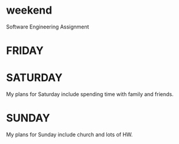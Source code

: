 # weekend
Software Engineering Assignment
# FRIDAY

# SATURDAY
My plans for Saturday include spending time with family and friends.
# SUNDAY
My plans for Sunday include church and lots of HW.